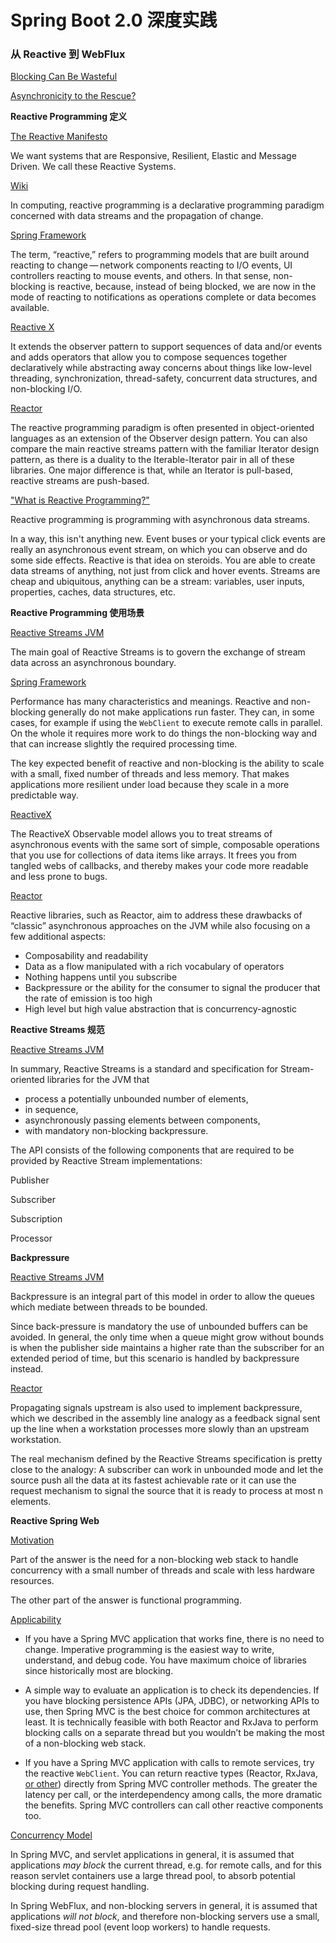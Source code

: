 # Spring Boot 2.0 深度实践

### 从 Reactive 到 WebFlux

[Blocking Can Be Wasteful](https://projectreactor.io/docs/core/release/reference/#_blocking_can_be_wasteful)

[Asynchronicity to the Rescue?](https://projectreactor.io/docs/core/release/reference/#_asynchronicity_to_the_rescue)

**Reactive Programming 定义**

[The Reactive Manifesto](https://www.reactivemanifesto.org/)

We want systems that are Responsive, Resilient, Elastic and Message Driven. We call these Reactive Systems.

[Wiki](https://en.wikipedia.org/wiki/Reactive_programming)

In computing, reactive programming is a declarative programming paradigm concerned with data streams and the propagation of change.

[Spring Framework](https://docs.spring.io/spring-framework/docs/current/reference/html/web-reactive.html#webflux-why-reactive)

The term, “reactive,” refers to programming models that are built around reacting to change — network components reacting to I/O events, UI controllers reacting to mouse events, and others. In that sense, non-blocking is reactive, because, instead of being blocked, we are now in the mode of reacting to notifications as operations complete or data becomes available.

[Reactive X](http://reactivex.io/intro.html)

It extends the observer pattern to support sequences of data and/or events and adds operators that allow you to compose sequences together declaratively while abstracting away concerns about things like low-level threading, synchronization, thread-safety, concurrent data structures, and non-blocking I/O.

[Reactor](https://projectreactor.io/docs/core/release/reference/#intro-reactive)

The reactive programming paradigm is often presented in object-oriented languages as an extension of the Observer design pattern. You can also compare the main reactive streams pattern with the familiar Iterator design pattern, as there is a duality to the Iterable-Iterator pair in all of these libraries. One major difference is that, while an Iterator is pull-based, reactive streams are push-based.

["What is Reactive Programming?"](https://gist.github.com/staltz/868e7e9bc2a7b8c1f754#what-is-reactive-programming)

Reactive programming is programming with asynchronous data streams.

In a way, this isn't anything new. Event buses or your typical click events are really an asynchronous event stream, on which you can observe and do some side effects. Reactive is that idea on steroids. You are able to create data streams of anything, not just from click and hover events. Streams are cheap and ubiquitous, anything can be a stream: variables, user inputs, properties, caches, data structures, etc.

**Reactive Programming 使用场景**

[Reactive Streams JVM](https://github.com/reactive-streams/reactive-streams-jvm)

The main goal of Reactive Streams is to govern the exchange of stream data across an asynchronous boundary.

[Spring Framework](https://docs.spring.io/spring-framework/docs/5.0.7.RELEASE/spring-framework-reference/web-reactive.html#webflux-performance)

Performance has many characteristics and meanings. Reactive and non-blocking generally do not make applications run faster. They can, in some cases, for example if using the `WebClient` to execute remote calls in parallel. On the whole it requires more work to do things the non-blocking way and that can increase slightly the required processing time.

The key expected benefit of reactive and non-blocking is the ability to scale with a small, fixed number of threads and less memory. That makes applications more resilient under load because they scale in a more predictable way.

[ReactiveX](http://reactivex.io/intro.html)

The ReactiveX Observable model allows you to treat streams of asynchronous events with the same sort of simple, composable operations that you use for collections of data items like arrays. It frees you from tangled webs of callbacks, and thereby makes your code more readable and less prone to bugs.

[Reactor](https://projectreactor.io/docs/core/release/reference/#_from_imperative_to_reactive_programming)

Reactive libraries, such as Reactor, aim to address these drawbacks of “classic” asynchronous approaches on the JVM while also focusing on a few additional aspects:

* Composability and readability
* Data as a flow manipulated with a rich vocabulary of operators
* Nothing happens until you subscribe
* Backpressure or the ability for the consumer to signal the producer that the rate of emission is too high
* High level but high value abstraction that is concurrency-agnostic

**Reactive Streams 规范**

[Reactive Streams JVM](https://github.com/reactive-streams/reactive-streams-jvm)

In summary, Reactive Streams is a standard and specification for Stream-oriented libraries for the JVM that

* process a potentially unbounded number of elements,
* in sequence,
* asynchronously passing elements between components,
* with mandatory non-blocking backpressure.

The API consists of the following components that are required to be provided by Reactive Stream implementations:

Publisher

Subscriber

Subscription

Processor

**Backpressure**

[Reactive Streams JVM](https://github.com/reactive-streams/reactive-streams-jvm#subscriber-controlled-queue-bounds)

Backpressure is an integral part of this model in order to allow the queues which mediate between threads to be bounded.

Since back-pressure is mandatory the use of unbounded buffers can be avoided. In general, the only time when a queue might grow without bounds is when the publisher side maintains a higher rate than the subscriber for an extended period of time, but this scenario is handled by backpressure instead.

[Reactor](https://projectreactor.io/docs/core/release/reference/#reactive.backpressure)

Propagating signals upstream is also used to implement backpressure, which we described in the assembly line analogy as a feedback signal sent up the line when a workstation processes more slowly than an upstream workstation.

The real mechanism defined by the Reactive Streams specification is pretty close to the analogy: A subscriber can work in unbounded mode and let the source push all the data at its fastest achievable rate or it can use the request mechanism to signal the source that it is ready to process at most n elements.

**Reactive Spring Web**

[Motivation](https://docs.spring.io/spring-framework/docs/5.0.7.RELEASE/spring-framework-reference/web-reactive.html#webflux-new-framework)

Part of the answer is the need for a non-blocking web stack to handle concurrency with a small number of threads and scale with less hardware resources.

The other part of the answer is functional programming.

[Applicability](https://docs.spring.io/spring-framework/docs/5.0.7.RELEASE/spring-framework-reference/web-reactive.html#webflux-framework-choice)

- If you have a Spring MVC application that works fine, there is no need to change. Imperative programming is the easiest way to write, understand, and debug code. You have maximum choice of libraries since historically most are blocking.

- A simple way to evaluate an application is to check its dependencies. If you have blocking persistence APIs (JPA, JDBC), or networking APIs to use, then Spring MVC is the best choice for common architectures at least. It is technically feasible with both Reactor and RxJava to perform blocking calls on a separate thread but you wouldn’t be making the most of a non-blocking web stack.

- If you have a Spring MVC application with calls to remote services, try the reactive `WebClient`. You can return reactive types (Reactor, RxJava, [or other](https://docs.spring.io/spring-framework/docs/5.0.7.RELEASE/spring-framework-reference/web-reactive.html#webflux-reactive-libraries)) directly from Spring MVC controller methods. The greater the latency per call, or the interdependency among calls, the more dramatic the benefits. Spring MVC controllers can call other reactive components too.

[Concurrency Model](https://docs.spring.io/spring-framework/docs/5.0.7.RELEASE/spring-framework-reference/web-reactive.html#webflux-concurrency-model)

In Spring MVC, and servlet applications in general, it is assumed that applications *may block* the current thread, e.g. for remote calls, and for this reason servlet containers use a large thread pool, to absorb potential blocking during request handling.

In Spring WebFlux, and non-blocking servers in general, it is assumed that applications *will not block*, and therefore non-blocking servers use a small, fixed-size thread pool (event loop workers) to handle requests.
